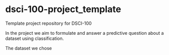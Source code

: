 # dsci-100-project_template
Template project repository for DSCI-100

In the project we aim to formulate and answer a predictive question about a dataset using classification. 

The dataset we chose 